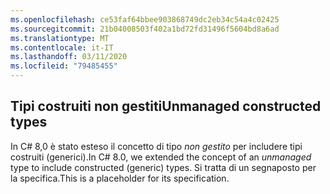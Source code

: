 ```yaml
---
ms.openlocfilehash: ce53faf64bbee903868749dc2eb34c54a4c02425
ms.sourcegitcommit: 21b04008503f402a1bd72fd31496f5604bd8a6ad
ms.translationtype: MT
ms.contentlocale: it-IT
ms.lasthandoff: 03/11/2020
ms.locfileid: "79485455"
---
```

## <a name="unmanaged-constructed-types"></a><span data-ttu-id="7b3be-101">Tipi costruiti non gestiti</span><span class="sxs-lookup"><span data-stu-id="7b3be-101">Unmanaged constructed types</span></span>

<span data-ttu-id="7b3be-102">In C# 8,0 è stato esteso il concetto di tipo *non gestito* per includere tipi costruiti (generici).</span><span class="sxs-lookup"><span data-stu-id="7b3be-102">In C# 8.0, we extended the concept of an *unmanaged* type to include constructed (generic) types.</span></span> <span data-ttu-id="7b3be-103">Si tratta di un segnaposto per la specifica.</span><span class="sxs-lookup"><span data-stu-id="7b3be-103">This is a placeholder for its specification.</span></span>
